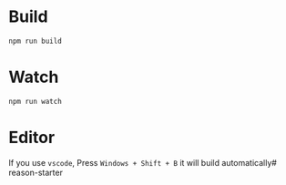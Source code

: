 

# Build
```
npm run build
```

# Watch

```
npm run watch
```


# Editor
If you use `vscode`, Press `Windows + Shift + B` it will build automatically# reason-starter
